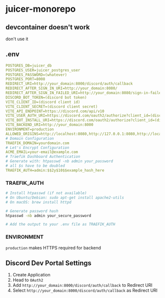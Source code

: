 # juicer-monorepo
## devcontainer doesn't work
don't use it
## .env
```yaml
POSTGRES_DB=juicer_db
POSTGRES_USER=juicer_postgres_user
POSTGRES_PASSWORD=(whatever)
POSTGRES_PORT=8008
REDIRECT_URI=http://your_domain:8000/discord/auth/callback
REDIRECT_AFTER_SIGN_IN_URI=http://your_domain:8080/
REDIRECT_AFTER_SIGN_IN_FAILED_URI=http://your_domain:8080/sign-in-failed
DISCORD_BOT_TOKEN=(discord bot token)
VITE_CLIENT_ID=(discord client id)
VITE_CLIENT_SECRET=(discord client secret)
VITE_API_ENDPOINT=https://discord.com/api/v10
VITE_USER_AUTH_URI=https://discord.com/oauth2/authorize?client_id=(discord_client_id))&response_type=code&redirect_uri=http%3A%2F%2Fyour_domain%3A8000%2Fdiscord%2Fauth%2Fcallback&scope=identify
VITE_BOT_INSTALL_URI=https://discord.com/oauth2/authorize?client_id=(discord_client_id)&permissions=268438576&integration_type=0&scope=bot
VITE_BACKEND_URI=http://your_domain:8000
ENVIRONMENT=production
ALLOWED_ORIGINS=http://localhost:8080,http://127.0.0.1:8080,http://localhost,http://127.0.0.1
# Domain Configuration
TRAEFIK_DOMAIN=yourdomain.com
# Let's Encrypt Configuration
ACME_EMAIL=your-email@example.com
# Traefik Dashboard Authentication
# Generate with: htpasswd -nb admin your_password
# all $s have to be doubled
TRAEFIK_AUTH=admin:$$2y$10$$example_hash_here
```

### TRAEFIK_AUTH
```bash
# Install htpasswd (if not available)
# On Ubuntu/Debian: sudo apt-get install apache2-utils
# On macOS: brew install httpd

# Generate password hash
htpasswd -nb admin your_secure_password

# Add the output to your .env file as TRAEFIK_AUTH
```

### ENVIRONMENT
`production` makes HTTPS required for backend

## Discord Dev Portal Settings
1. Create Application
2. Head to `OAuth2`
3. Add `http://your_domain:8000/discord/auth/callback` to Redirect URI
4. Select `http://your_domain:8000/discord/auth/callback` as Redirect URI